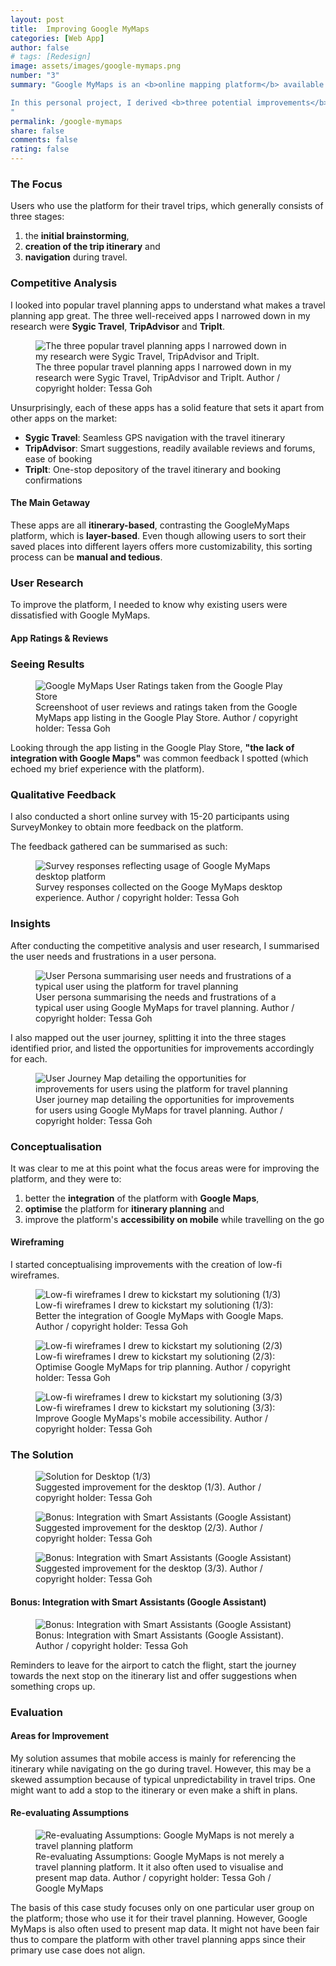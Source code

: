 ```yaml
---
layout: post
title:  Improving Google MyMaps
categories: [Web App]
author: false
# tags: [Redesign]
image: assets/images/google-mymaps.png
number: "3"
summary: "Google MyMaps is an <b>online mapping platform</b> available on both <b>web and mobile</b>. It allows its users to create <b>custom maps and share them</b> for collaboration. A large user group are <b>travellers who use the app for travel planning and navigating on the go</b>. With a rising number of travel planning sites and apps, a redesign is overdue for the platform to stay competitive in the long run. 

In this personal project, I derived <b>three potential improvements</b> for the platform. I arrived at these solutions by <b>analysing other existing travel apps</b> and <b>conducting user research</b> to understand how Google MyMaps was lacking compared to its competitors. 
"
permalink: /google-mymaps
share: false
comments: false
rating: false
---
```


### The Focus

Users who use the platform for their travel trips, which generally consists of three stages:
1. the **initial brainstorming**,
2. **creation of the trip itinerary** and
3. **navigation** during travel.

### Competitive Analysis

I looked into popular travel planning apps to understand what makes a travel planning app great. The three well-received apps I narrowed down in my research were **Sygic Travel**, **TripAdvisor** and **TripIt**.

<figure>
  <img src="{{site.url}}/assets/images/google-mymaps-ca1.png" alt="The three popular travel planning apps I narrowed down in my research were Sygic Travel, TripAdvisor and TripIt."/>
  <figcaption>The three popular travel planning apps I narrowed down in my research were Sygic Travel, TripAdvisor and TripIt. Author / copyright holder: Tessa Goh</figcaption>
</figure>

Unsurprisingly, each of these apps has a solid feature that sets it apart from other apps on the market:
* **Sygic Travel**: Seamless GPS navigation with the travel itinerary
* **TripAdvisor**: Smart suggestions, readily available reviews and forums, ease of booking
* **TripIt**: One-stop depository of the travel itinerary and booking confirmations

#### The Main Getaway

These apps are all **itinerary-based**, contrasting the GoogleMyMaps platform, which is **layer-based**. Even though allowing users to sort their saved places into different layers offers more customizability, this sorting process can be **manual and tedious**. 

### User Research

To improve the platform, I needed to know why existing users were dissatisfied with Google MyMaps. 

#### App Ratings & Reviews

### Seeing Results
<figure>
  <img src="{{site.url}}/assets/images/google-mymaps-ur1.png" alt="Google MyMaps User Ratings taken from the Google Play Store"/>
  <figcaption>Screenshoot of user reviews and ratings taken from the Google MyMaps app listing in the Google Play Store. Author / copyright holder: Tessa Goh</figcaption>
</figure>

Looking through the app listing in the Google Play Store, **"the lack of integration with Google Maps"** was common feedback I spotted (which echoed my brief experience with the platform). 

### Qualitative Feedback

I also conducted a short online survey with 15-20 participants using SurveyMonkey to obtain more feedback on the platform. 

The feedback gathered can be summarised as such:

<figure>
  <img src="{{site.url}}/assets/images/google-mymaps-ur2.png" alt="Survey responses reflecting usage of Google MyMaps desktop platform"/>
  <figcaption>Survey responses collected on the Googe MyMaps desktop experience. Author / copyright holder: Tessa Goh</figcaption>
</figure>

### Insights

After conducting the competitive analysis and user research, I summarised the user needs and frustrations in a user persona.

<figure>
  <img src="{{site.url}}/assets/images/google-mymaps-persona.png" alt="User Persona summarising user needs and frustrations of a typical user using the platform for travel planning"/>
  <figcaption>User persona summarising the needs and frustrations of a typical user using Google MyMaps for travel planning. Author / copyright holder: Tessa Goh</figcaption>
</figure>

I also mapped out the user journey, splitting it into the three stages identified prior, and listed the opportunities for improvements accordingly for each.

<figure>
  <img src="{{site.url}}/assets/images/google-mymaps-userjourney.png" alt="User Journey Map detailing the opportunities for improvements for users using the platform for travel planning"/>
  <figcaption>User journey map detailing the opportunities for improvements for users using Google MyMaps for travel planning. Author / copyright holder: Tessa Goh</figcaption>
</figure>

### Conceptualisation

It was clear to me at this point what the focus areas were for improving the platform, and they were to:
1. better the **integration** of the platform with **Google Maps**,
2. **optimise** the platform for **itinerary planning** and
3. improve the platform's **accessibility on mobile** while travelling on the go

#### Wireframing
I started conceptualising improvements with the creation of low-fi wireframes.

<figure>
  <img src="{{site.url}}/assets/images/google-mymaps-wireframes_gm-integration.png" alt="Low-fi wireframes I drew to kickstart my solutioning (1/3)"/>
  <figcaption>Low-fi wireframes I drew to kickstart my solutioning (1/3): Better the integration of Google MyMaps with Google Maps. Author / copyright holder: Tessa Goh</figcaption>
</figure>

<figure>
  <img src="{{site.url}}/assets/images/google-mymaps-wireframes_trip.png" alt="Low-fi wireframes I drew to kickstart my solutioning (2/3)"/>
  <figcaption>Low-fi wireframes I drew to kickstart my solutioning (2/3): Optimise Google MyMaps for trip planning. Author / copyright holder: Tessa Goh</figcaption>
</figure>

<figure>
  <img src="{{site.url}}/assets/images/google-mymaps-wireframes_mobile-accessibility.png" alt="Low-fi wireframes I drew to kickstart my solutioning (3/3)"/>
  <figcaption>Low-fi wireframes I drew to kickstart my solutioning (3/3): Improve Google MyMaps's mobile accessibility. Author / copyright holder: Tessa Goh</figcaption>
</figure>

### The Solution
<figure>
  <img src="{{site.url}}/assets/images/google-mymaps-solution-1.gif" alt="Solution for Desktop (1/3)"/>
  <figcaption>Suggested improvement for the desktop (1/3). Author / copyright holder: Tessa Goh</figcaption>
</figure>
<figure>
  <img src="{{site.url}}/assets/images/google-mymaps-solution-2.gif" alt="Bonus: Integration with Smart Assistants (Google Assistant)"/>
  <figcaption>Suggested improvement for the desktop (2/3). Author / copyright holder: Tessa Goh</figcaption>
</figure>
<figure>
  <img src="{{site.url}}/assets/images/google-mymaps-solution-3.gif" alt="Bonus: Integration with Smart Assistants (Google Assistant)"/>
  <figcaption>Suggested improvement for the desktop (3/3). Author / copyright holder: Tessa Goh</figcaption>
</figure>

#### Bonus: Integration with Smart Assistants (Google Assistant)
<figure>
  <img src="{{site.url}}/assets/images/google-mymaps-assistant.png" alt="Bonus: Integration with Smart Assistants (Google Assistant)"/>
  <figcaption>Bonus: Integration with Smart Assistants (Google Assistant). Author / copyright holder: Tessa Goh</figcaption>
</figure>

Reminders to leave for the airport to catch the flight, start the journey towards the next stop on the itinerary list and offer suggestions when something crops up.

### Evaluation

#### Areas for Improvement
My solution assumes that mobile access is mainly for referencing the itinerary while navigating on the go during travel. However, this may be a skewed assumption because of typical unpredictability in travel trips. One might want to add a stop to the itinerary or even make a shift in plans.

#### Re-evaluating Assumptions

<figure>
  <img src="{{site.url}}/assets/images/google-mymaps-explore.png" alt="Re-evaluating Assumptions: Google MyMaps is not merely a travel planning platform"/>
  <figcaption>Re-evaluating Assumptions: Google MyMaps is not merely a travel planning platform. It it also often used to visualise and present map data. Author / copyright holder: Tessa Goh / Google MyMaps</figcaption>
</figure>

The basis of this case study focuses only on one particular user group on the platform; those who use it for their travel planning. However, Google MyMaps is also often used to present map data. It might not have been fair thus to compare the platform with other travel planning apps since their primary use case does not align.



